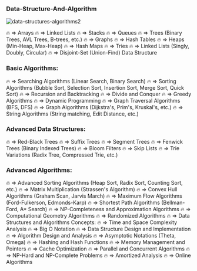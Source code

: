 ### Data-Structure-And-Algorithm
![data-structures-algorithms2](https://github.com/Sameem-Amjad/Data-Structure-And-Algorithm/assets/92137575/687b0bee-e4f3-476d-988a-41a79a4b7edc)

🔥 => Arrays
🔥 => Linked Lists
🔥 => Stacks
🔥 => Queues
🔥 => Trees (Binary Trees, AVL Trees, B-trees, etc.)
🔥 => Graphs
🔥 => Hash Tables
🔥 => Heaps (Min-Heap, Max-Heap)
🔥 => Hash Maps
🔥 => Tries
🔥 => Linked Lists (Singly, Doubly, Circular)
🔥 => Disjoint-Set (Union-Find) Data Structure

### Basic Algorithms:

🔥 => Searching Algorithms (Linear Search, Binary Search)
🔥 => Sorting Algorithms (Bubble Sort, Selection Sort, Insertion Sort, Merge Sort, Quick Sort)
🔥 => Recursion and Backtracking
🔥 => Divide and Conquer
🔥 => Greedy Algorithms
🔥 => Dynamic Programming
🔥 => Graph Traversal Algorithms (BFS, DFS)
🔥 => Graph Algorithms (Dijkstra's, Prim's, Kruskal's, etc.)
🔥 => String Algorithms (String matching, Edit Distance, etc.)

### Advanced Data Structures:

🔥 => Red-Black Trees
🔥 => Suffix Trees
🔥 => Segment Trees
🔥 => Fenwick Trees (Binary Indexed Trees)
🔥 => Bloom Filters
🔥 => Skip Lists
🔥 => Trie Variations (Radix Tree, Compressed Trie, etc.)

### Advanced Algorithms:

🔥 => Advanced Sorting Algorithms (Heap Sort, Radix Sort, Counting Sort, etc.)
🔥 => Matrix Multiplication (Strassen's Algorithm)
🔥 => Convex Hull Algorithms (Graham Scan, Jarvis March)
🔥 => Maximum Flow Algorithms (Ford-Fulkerson, Edmonds-Karp)
🔥 => Shortest Path Algorithms (Bellman-Ford, A* Search)
🔥 => NP-Completeness and Approximation Algorithms
🔥 => Computational Geometry Algorithms
🔥 => Randomized Algorithms
🔥 => Data Structures and Algorithms Concepts:
🔥 => Time and Space Complexity Analysis
🔥 => Big O Notation
🔥 => Data Structure Design and Implementation
🔥 => Algorithm Design and Analysis
🔥 => Asymptotic Notations (Theta, Omega)
🔥 => Hashing and Hash Functions
🔥 => Memory Management and Pointers
🔥 => Cache Optimization
🔥 => Parallel and Concurrent Algorithms
🔥 => NP-Hard and NP-Complete Problems
🔥 => Amortized Analysis
🔥 => Online Algorithms
